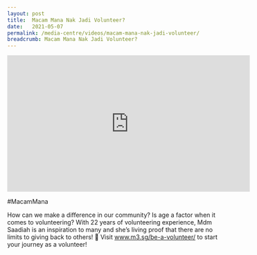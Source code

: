```yaml
---
layout: post
title:  Macam Mana Nak Jadi Volunteer?
date:   2021-05-07
permalink: /media-centre/videos/macam-mana-nak-jadi-volunteer/
breadcrumb: Macam Mana Nak Jadi Volunteer? 
---
```


<div class="bp-youtube">
<iframe width="560" height="315" src="https://www.youtube.com/embed/MPo8vOvVRBU" title="YouTube video player" frameborder="0" allow="accelerometer; autoplay; clipboard-write; encrypted-media; gyroscope; picture-in-picture" allowfullscreen></iframe>
</div>

#MacamMana

How can we make a difference in our community? Is age a factor when it comes to volunteering?
With 22 years of volunteering experience, Mdm Saadiah is an inspiration to many and she’s living proof that there are no limits to giving back to others! 🤩
Visit www.m3.sg/be-a-volunteer/ to start your journey as a volunteer!

